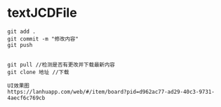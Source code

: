 # textJCDFile


```
git add .
git commit -m "修改内容"
git push


git pull //检测是否有更改并下载最新内容
git clone 地址 //下载
```


```
UI效果图
https://lanhuapp.com/web/#/item/board?pid=d962ac77-ad29-40c3-9731-4aecf6c769cb
```
